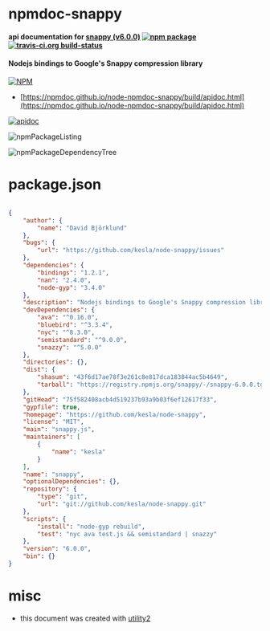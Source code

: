 # npmdoc-snappy

#### api documentation for  [snappy (v6.0.0)](https://github.com/kesla/node-snappy)  [![npm package](https://img.shields.io/npm/v/npmdoc-snappy.svg?style=flat-square)](https://www.npmjs.org/package/npmdoc-snappy) [![travis-ci.org build-status](https://api.travis-ci.org/npmdoc/node-npmdoc-snappy.svg)](https://travis-ci.org/npmdoc/node-npmdoc-snappy)

#### Nodejs bindings to Google's Snappy compression library

[![NPM](https://nodei.co/npm/snappy.png?downloads=true&downloadRank=true&stars=true)](https://www.npmjs.com/package/snappy)

- [https://npmdoc.github.io/node-npmdoc-snappy/build/apidoc.html](https://npmdoc.github.io/node-npmdoc-snappy/build/apidoc.html)

[![apidoc](https://npmdoc.github.io/node-npmdoc-snappy/build/screenCapture.buildCi.browser.%252Ftmp%252Fbuild%252Fapidoc.html.png)](https://npmdoc.github.io/node-npmdoc-snappy/build/apidoc.html)

![npmPackageListing](https://npmdoc.github.io/node-npmdoc-snappy/build/screenCapture.npmPackageListing.svg)

![npmPackageDependencyTree](https://npmdoc.github.io/node-npmdoc-snappy/build/screenCapture.npmPackageDependencyTree.svg)



# package.json

```json

{
    "author": {
        "name": "David Björklund"
    },
    "bugs": {
        "url": "https://github.com/kesla/node-snappy/issues"
    },
    "dependencies": {
        "bindings": "1.2.1",
        "nan": "2.4.0",
        "node-gyp": "3.4.0"
    },
    "description": "Nodejs bindings to Google's Snappy compression library",
    "devDependencies": {
        "ava": "^0.16.0",
        "bluebird": "^3.3.4",
        "nyc": "^8.3.0",
        "semistandard": "^9.0.0",
        "snazzy": "^5.0.0"
    },
    "directories": {},
    "dist": {
        "shasum": "43f6d17ae78f3e261c8e817dca183844ac5b4649",
        "tarball": "https://registry.npmjs.org/snappy/-/snappy-6.0.0.tgz"
    },
    "gitHead": "75f582408acb4d519237b93a9b03f6ef12617f33",
    "gypfile": true,
    "homepage": "https://github.com/kesla/node-snappy",
    "license": "MIT",
    "main": "snappy.js",
    "maintainers": [
        {
            "name": "kesla"
        }
    ],
    "name": "snappy",
    "optionalDependencies": {},
    "repository": {
        "type": "git",
        "url": "git://github.com/kesla/node-snappy.git"
    },
    "scripts": {
        "install": "node-gyp rebuild",
        "test": "nyc ava test.js && semistandard | snazzy"
    },
    "version": "6.0.0",
    "bin": {}
}
```



# misc
- this document was created with [utility2](https://github.com/kaizhu256/node-utility2)
